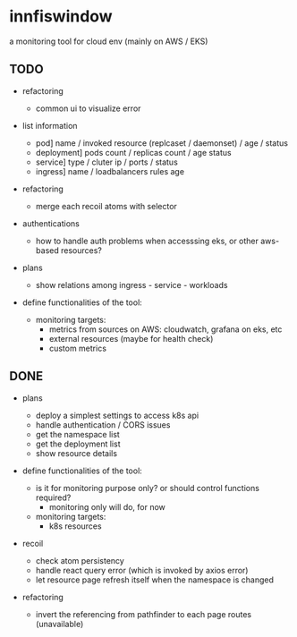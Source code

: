 # innfiswindow

a monitoring tool for cloud env (mainly on AWS / EKS)

## TODO

- refactoring
  - common ui to visualize error

- list information
  - pod] name / invoked resource (replcaset / daemonset) / age / status 
  - deployment] pods count / replicas count  / age status
  - service] type / cluter ip / ports / status 
  - ingress] name / loadbalancers rules age

- refactoring
  - merge each recoil atoms with selector

- authentications
  - how to handle auth problems when accesssing eks, or other aws-based resources?

- plans
  - show relations among ingress - service - workloads

- define functionalities of the tool:
  - monitoring targets:
    - metrics from sources on AWS: cloudwatch, grafana on eks, etc
    - external resources (maybe for health check)
    - custom metrics

## DONE

- plans
  - deploy a simplest settings to access k8s api
  - handle authentication / CORS issues
  - get the namespace list
  - get the deployment list
  - show resource details

- define functionalities of the tool:
  - is it for monitoring purpose only? or should control functions required?
    - monitoring only will do, for now 
  - monitoring targets:
    - k8s resources

- recoil
  - check atom persistency 
  - handle react query error (which is invoked by axios error)
  - let resource page refresh itself when the namespace is changed

- refactoring
  - invert the referencing from pathfinder to each page routes (unavailable)